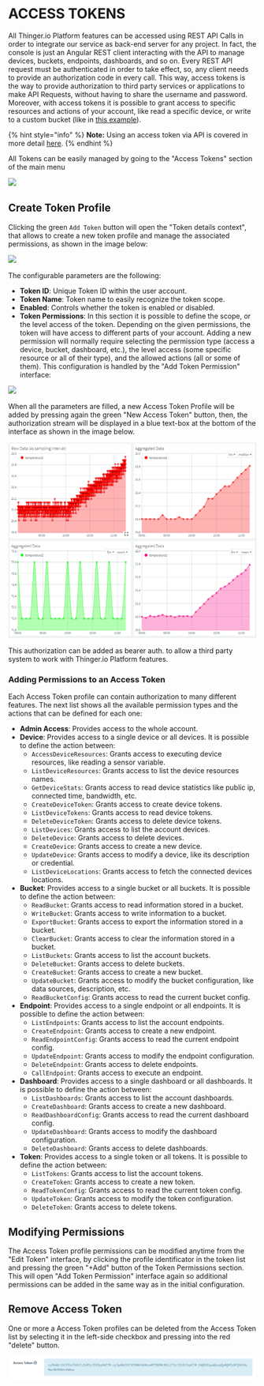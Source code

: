 # ACCESS TOKENS

All Thinger.io Platform features can be accessed using REST API Calls in order to integrate our service as back-end server for any project. In fact, the console is just an Angular REST client interacting with the API to manage devices, buckets, endpoints, dashboards, and so on. Every REST API request must be authenticated in order to take effect, so, any client needs to provide an authorization code in every call. This way, access tokens is the way to provide authorization to third party services or applications to make API Requests, without having to share the username and password. Moreover, with access tokens it is possible to grant access to specific resources and actions of your account, like read a specific device, or write to a custom bucket \(like in [this example](http://docs.thinger.io/sigfox/#steps-in-thingerio-create-an-access-token)\).

{% hint style="info" %}
**Note:** Using an access token via API is covered in more detail [here](http://docs.thinger.io/api/#authentication-api-rest-api-authentication).
{% endhint %}

All Tokens can be easily managed by going to the "Access Tokens" section of the main menu

![](https://blobscdn.gitbook.com/v0/b/gitbook-28427.appspot.com/o/assets%2F-LpXqB3J1BMD5s4OpYSg%2F-LpXslUdklMPEtHLTfE2%2F-LpXt-pMGye554_v86_v%2FAccessTokenTab.png?generation=1569322229570086&alt=media)

## Create Token Profile

Clicking the green `Add Token` button will open the "Token details context", that allows to create a new token profile and manage the associated permissions, as shown in the image below:

![](https://blobscdn.gitbook.com/v0/b/gitbook-28427.appspot.com/o/assets%2F-LpXqB3J1BMD5s4OpYSg%2F-LpXslUdklMPEtHLTfE2%2F-LpXt-pOmRZWS6ZpoAnd%2FAddToken.png?generation=1569322228674061&alt=media)

The configurable parameters are the following:

* **Token ID**: Unique Token ID within the user account.
* **Token Name**: Token name to easily recognize the token scope.
* **Enabled**: Controls whether the token is enabled or disabled.
* **Token Permissions**: In this section it is possible to define the scope, or the level access of the token. Depending on the given permissions, the token will have access to different parts of your account. Adding a new permission will normally require selecting the permission type \(access a device, bucket, dashboard, etc.\), the level access \(some specific resource or all of their type\), and the allowed actions \(all or some of them\). This configuration is handled by the "Add Token Permission" interface: 



![](https://blobscdn.gitbook.com/v0/b/gitbook-28427.appspot.com/o/assets%2F-LpXqB3J1BMD5s4OpYSg%2F-LpXslUdklMPEtHLTfE2%2F-LpXt-pQw-QEU_fS99F8%2FAddUserTokenPermission.png?generation=1569322228344276&alt=media)

When all the parameters are filled, a new Access Token Profile will be added by pressing again the green "New Access Token" button, then, the authorization stream will be displayed in a blue text-box at the bottom of the interface as shown in the image below.

![](../.gitbook/assets/image%20%28138%29.png)

This authorization can be added as bearer auth. to allow a third party system to work with Thinger.io Platform features. 

### Adding Permissions to an Access Token

Each Access Token profile can contain authorization to many different features. The next list shows all the available permission types and the actions that can be defined for each one:

* **Admin Access**: Provides access to the whole account.
* **Device**: Provides access to a single device or all devices. It is possible to define the action between:
  * `AccessDeviceResources`: Grants access to executing device resources, like reading a sensor variable.
  * `ListDeviceResources`: Grants access to list the device resources names.
  * `GetDeviceStats`: Grants access to read device statistics like public ip, connected time, bandwidth, etc.
  * `CreateDeviceToken`: Grants access to create device tokens.
  * `ListDeviceTokens`: Grants access to read device tokens.
  * `DeleteDeviceToken`: Grants access to delete device tokens.
  * `ListDevices`: Grants access to list the account devices.
  * `DeleteDevice`: Grants access to delete devices.
  * `CreateDevice`: Grants access to create a new device.
  * `UpdateDevice`: Grants access to modify a device, like its description or credential.
  * `ListDeviceLocations`: Grants access to fetch the connected devices locations.
* **Bucket**: Provides access to a single bucket or all buckets. It is possible to define the action between:
  * `ReadBucket`: Grants access to read information stored in a bucket.
  * `WriteBucket`: Grants access to write information to a bucket.
  * `ExportBucket`: Grants access to export the information stored in a bucket.
  * `ClearBucket`: Grants access to clear the information stored in a bucket.
  * `ListBuckets`: Grants access to list the account buckets.
  * `DeleteBucket`: Grants access to delete buckets.
  * `CreateBucket`: Grants access to create a new bucket.
  * `UpdateBucket`: Grants access to modify the bucket configuration, like data sources, description, etc.
  * `ReadBucketConfig`: Grants access to read the current bucket config.
* **Endpoint**: Provides access to a single endpoint or all endpoints. It is possible to define the action between:
  * `ListEndpoints`: Grants access to list the account endpoints.
  * `CreateEndpoint`: Grants access to create a new endpoint.
  * `ReadEndpointConfig`: Grants access to read the current endpoint config.
  * `UpdateEndpoint`: Grants access to modify the endpoint configuration.
  * `DeleteEndpoint`: Grants access to delete endpoints.
  * `CallEndpoint`: Grants access to execute an endpoint.
* **Dashboard**: Provides access to a single dashboard or all dashboards. It is possible to define the action between:
  * `ListDashboards`: Grants access to list the account dashboards.
  * `CreateDashboard`: Grants access to create a new dashboard.
  * `ReadDashboardConfig`: Grants access to read the current dashboard config.
  * `UpdateDashboard`: Grants access to modify the dashboard configuration.
  * `DeleteDashboard`: Grants access to delete dashboards.
* **Token**: Provides access to a single token or all tokens. It is possible to define the action between:
  * `ListTokens`: Grants access to list the account tokens.
  * `CreateToken`: Grants access to create a new token.
  * `ReadTokenConfig`: Grants access to read the current token config.
  * `UpdateToken`: Grants access to modify the token configuration.
  * `DeleteToken`: Grants access to delete tokens.

## Modifying Permissions

The Access Token profile permissions can be modified anytime from the "Edit Token" interface, by clicking the profile identificator in the token list and pressing the green  "+Add" button of the Token Permissions section. This will open "Add Token Permission" interface again so additional permissions can be added in the same way as in the initial configuration.  

## Remove Access Token

One or more a Access Token profiles can be deleted from the Access Token list by selecting it in the left-side checkbox and pressing into the red "delete" button.

![](../.gitbook/assets/image%20%28186%29.png)



